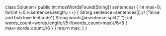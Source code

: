 class Solution {
    public int mostWordsFound(String[] sentences) {
       int max=0;
       for(int i=0;i<sentences.length;i++)
       {
           String sentence=sentences[i];// ["alice and bob love leetcode"]
           String words[]=sentence.split(" ");
           int words_count=words.length;//5
           if(words_count>max)//6>5
           {
               max=words_count;//6
           }
       }
       return max; 
    }
}
